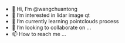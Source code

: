 - 👋 Hi, I’m @wangchuantong
- 👀 I’m interested in lidar image  qt
- 🌱 I’m currently learning pointclouds process
- 💞️ I’m looking to collaborate on ...
- 📫 How to reach me ...

<!---
wangchuantong/wangchuantong is a ✨ special ✨ repository because its `README.md` (this file) appears on your GitHub profile.
You can click the Preview link to take a look at your changes.
--->
